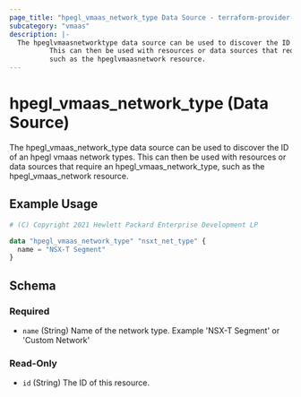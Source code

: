 ```yaml
---
page_title: "hpegl_vmaas_network_type Data Source - terraform-provider-hpegl"
subcategory: "vmaas"
description: |-
  The hpeglvmaasnetworktype data source can be used to discover the ID of an hpegl vmaas network types.
          This can then be used with resources or data sources that require an hpeglvmaasnetworktype,
          such as the hpeglvmaasnetwork resource.
---
```

# hpegl_vmaas_network_type (Data Source)
The hpegl_vmaas_network_type data source can be used to discover the ID of an hpegl vmaas network types.
		This can then be used with resources or data sources that require an hpegl_vmaas_network_type,
		such as the hpegl_vmaas_network resource.
## Example Usage
```terraform
# (C) Copyright 2021 Hewlett Packard Enterprise Development LP

data "hpegl_vmaas_network_type" "nsxt_net_type" {
  name = "NSX-T Segment"
}
```
<!-- schema generated by tfplugindocs -->
## Schema

### Required

- `name` (String) Name of the network type. Example 'NSX-T Segment' or 'Custom Network'

### Read-Only

- `id` (String) The ID of this resource.

